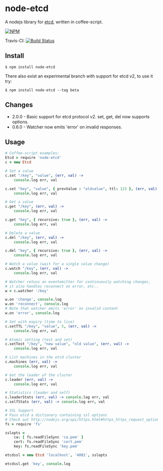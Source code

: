 # node-etcd

A nodejs library for [etcd](http://github.com/coreos/etcd), written in coffee-script.

[![NPM](https://nodei.co/npm/node-etcd.png)](https://nodei.co/npm/node-etcd/)

Travis-CI: [![Build Status](https://travis-ci.org/stianeikeland/node-etcd.png?branch=master)](https://travis-ci.org/stianeikeland/node-etcd)

## Install

```
$ npm install node-etcd
```

There also exist an experimental branch with support for etcd v2, to use it try:

```
$ npm install node-etcd --tag beta
```

## Changes

- 2.0.0 - Basic support for etcd protocol v2. set, get, del now supports options.
- 0.6.0 - Watcher now emits 'error' on invalid responses.

## Usage

```coffeescript
# Coffee-script examples:
Etcd = require 'node-etcd'
c = new Etcd

# Set a value
c.set "/key", "value", (err, val) ->
	console.log err, val

c.set "key", "value", { prevValue : "oldvalue", ttl: 123 }, (err, val) ->
	console.log err, val

# Get a value
c.get "/key", (err, val) ->
	console.log err, val

c.get "key", { recursive: true }, (err, val) ->
	console.log err, val

# Delete a value
c.del "/key", (err, val) ->
	console.log err, val

c.del "key", { recursive: true }, (err, val) ->
	console.log err, val

# Watch a value (wait for a single value change)
c.watch "/key", (err, val) ->
	console.log err, val

# Watcher retuns an eventemitter for continuously watching changes,
# it also handles reconnect on error, etc..
w = c.watcher '/key'

w.on 'change', console.log
w.on 'reconnect', console.log
# Note that watcher emits 'error' on invalid content
w.on 'error', console.log

# Set with expiry (time to live)
c.setTTL "/key", "value", 5, (err, val) ->
	console.log err, val

# Atomic setting (test and set)
c.setTest "/key", "new value", "old value", (err, val) ->
	console.log err, val

# List machines in the etcd cluster
c.machines (err, val) ->
	console.log err, val

# Get the leader of the cluster
c.leader (err, val) ->
	console.log err, val

# Statistics (leader and self)
c.leaderStats (err, val) -> console.log err, val
c.selfStats (err, val) -> console.log err, val

# SSL Support
# Pass etcd a dictionary containing ssl options
# Check out http://nodejs.org/api/https.html#https_https_request_options_callback
fs = require 'fs'

sslopts =
	ca: [ fs.readFileSync 'ca.pem' ]
	cert: fs.readFileSync 'cert.pem'
	key: fs.readFileSync 'key.pem'

etcdssl = new Etcd 'localhost', '4001', sslopts

etcdssl.get 'key', console.log

```
